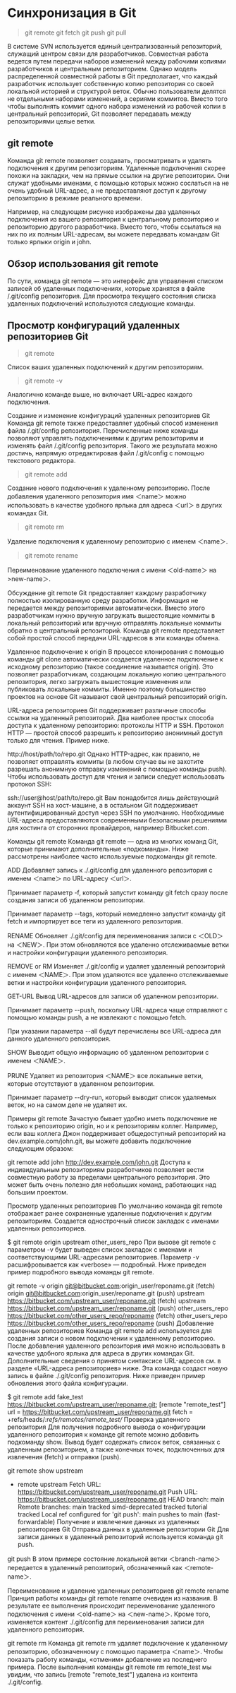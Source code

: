 # Синхронизация в Git
>git remote git fetch git push git pull

В системе SVN используется единый централизованный 
репозиторий, служащий центром связи для разработчиков. Совместная работа ведется путем передачи наборов изменений между рабочими копиями разработчиков и центральным репозиторием. Однако модель распределенной совместной работы в Git предполагает, что каждый разработчик использует собственную копию репозитория со своей локальной историей и структурой веток. Обычно пользователи делятся не отдельными наборами изменений, а сериями коммитов. Вместо того чтобы выполнять коммит одного набора изменений из рабочей копии в центральный репозиторий, Git позволяет передавать между репозиториями целые ветки.
## git remote
Команда git remote позволяет создавать, просматривать и удалять подключения к другим репозиториям. Удаленные подключения скорее похожи на закладки, чем на прямые ссылки на другие репозитории. Они служат удобными именами, с помощью которых можно сослаться на не очень удобный URL-адрес, а не предоставляют доступ к другому репозиторию в режиме реального времени.

Например, на следующем рисунке изображены два удаленных подключения из вашего репозитория к центральному репозиторию и репозиторию другого разработчика. Вместо того, чтобы ссылаться на них по их полным URL-адресам, вы можете передавать командам Git только ярлыки origin и john.
## Обзор использования git remote
По сути, команда git remote — это интерфейс для управления списком записей об удаленных подключениях, которые хранятся в файле /.git/config репозитория. Для просмотра текущего состояния списка удаленных подключений используются следующие команды.
## Просмотр конфигураций удаленных репозиториев Git
>git remote

Список ваших удаленных подключений к другим репозиториям.
> git remote -v

Аналогично команде выше, но включает URL-адрес каждого подключения.

Создание и изменение конфигураций удаленных репозиториев Git
Команда git remote также предоставляет удобный способ изменения файла /.git/config репозитория. Перечисленные ниже команды позволяют управлять подключениями к другим репозиториям и изменять файл /.git/config репозитория. Такого же результата можно достичь, напрямую отредактировав файл /.git/config с помощью текстового редактора.

>git remote add <name> <url>

Создание нового подключения к удаленному репозиторию. После добавления удаленного репозитория имя ＜name＞ можно использовать в качестве удобного ярлыка для адреса ＜url＞ в других командах Git.

>git remote rm <name>

Удаление подключения к удаленному репозиторию с именем ＜name＞.

>git remote rename <old-name> <new-name>

Переименование удаленного подключения с имени ＜old-name＞ на >new-name＞.

Обсуждение git remote
Git предоставляет каждому разработчику полностью изолированную среду разработки. Информация не передается между репозиториями автоматически. Вместо этого разработчикам нужно вручную загружать вышестоящие коммиты в локальный репозиторий или вручную отправлять локальные коммиты обратно в центральный репозиторий. Команда git remote представляет собой простой способ передачи URL-адресов в эти команды обмена.

Удаленное подключение к origin
В процессе клонирования с помощью команды git clone автоматически создается удаленное подключение к исходному репозиторию (такое соединение называется origin). Это позволяет разработчикам, создающим локальную копию центрального репозитория, легко загружать вышестоящие изменения или публиковать локальные коммиты. Именно поэтому большинство проектов на основе Git называют свой центральный репозиторий origin.

URL-адреса репозиториев
Git поддерживает различные способы ссылки на удаленный репозиторий. Два наиболее простых способа доступа к удаленному репозиторию: протоколы HTTP и SSH. Протокол HTTP — простой способ разрешить к репозиторию анонимный доступ только для чтения. Пример ниже.

http://host/path/to/repo.git
Однако HTTP-адрес, как правило, не позволяет отправлять коммиты (в любом случае вы не захотите разрешать анонимную отправку изменений с помощью команды push). Чтобы использовать доступ для чтения и записи следует использовать протокол SSH:

ssh://user@host/path/to/repo.git
Вам понадобится лишь действующий аккаунт SSH на хост-машине, а в остальном Git поддерживает аутентифицированный доступ через SSH по умолчанию. Необходимые URL-адреса предоставляются современными безопасными решениями для хостинга от сторонних провайдеров, например Bitbucket.com.

Команды git remote
Команда git remote — одна из многих команд Git, которые принимают дополнительные «подкоманды». Ниже рассмотрены наиболее часто используемые подкоманды git remote.

ADD <NAME> <URL>
Добавляет запись к ./.git/config для удаленного репозитория с именем ＜name＞ по URL-адресу ＜url＞.

Принимает параметр -f, который запустит команду git fetch сразу после создания записи об удаленном репозитории.

Принимает параметр --tags, который немедленно запустит команду git fetch и импортирует все теги из удаленного репозитория.

RENAME <OLD> <NEW>
Обновляет ./.git/config для переименования записи с ＜OLD＞ на ＜NEW＞. При этом обновляются все удаленно отслеживаемые ветки и настройки конфигурации удаленного репозитория.

REMOVE or RM <NAME>
Изменяет ./.git/config и удаляет удаленный репозиторий с именем ＜NAME＞. При этом удаляются все удаленно отслеживаемые ветки и настройки конфигурации удаленного репозитория.

GET-URL <NAME>
Вывод URL-адресов для записи об удаленном репозитории.

Принимает параметр --push, поскольку URL-адреса чаще отправляют с помощью команды push, а не извлекают с помощью fetch.

При указании параметра --all будут перечислены все URL-адреса для данного удаленного репозитория.

SHOW <NAME>
Выводит общую информацию об удаленном репозитории с именем ＜NAME＞.

PRUNE <NAME>
Удаляет из репозитория ＜NAME＞ все локальные ветки, которые отсутствуют в удаленном репозитории.

Принимает параметр --dry-run, который выводит список удаляемых веток, но на самом деле не удаляет их.

Примеры git remote
Зачастую бывает удобно иметь подключение не только к репозиторию origin, но и к репозиториям коллег. Например, если ваш коллега Джон поддерживает общедоступный репозиторий на dev.example.com/john.git, вы можете добавить подключение следующим образом:

git remote add john http://dev.example.com/john.git
Доступа к индивидуальным репозиториям разработчиков позволяет вести совместную работу за пределами центрального репозитория. Это может быть очень полезно для небольших команд, работающих над большим проектом.

Просмотр удаленных репозиториев
По умолчанию команда git remote отображает ранее сохраненные удаленные подключения к другим репозиториям. Создается однострочный список закладок с именами удаленных репозиториев.

$ git remote
origin
upstream
other_users_repo
При вызове git remote с параметром -v будет выведен список закладок с именами и соответствующими URL-адресами репозиториев. Параметр -v расшифровывается как «verbose» — подробный. Ниже приведен пример подробного вывода команды git remote.

git remote -v
origin  git@bitbucket.com:origin_user/reponame.git (fetch)
origin  git@bitbucket.com:origin_user/reponame.git (push)
upstream    https://bitbucket.com/upstream_user/reponame.git (fetch)
upstream    https://bitbucket.com/upstream_user/reponame.git (push)
other_users_repo    https://bitbucket.com/other_users_repo/reponame (fetch)
other_users_repo    https://bitbucket.com/other_users_repo/reponame (push)
Добавление удаленных репозиториев
Команда git remote add используется для создания записи о новом подключении к удаленному репозиторию. После добавления удаленного репозитория имя можно использовать в качестве удобного ярлыка для адреса в других командах Git. Дополнительные сведения о принятом синтаксисе URL-адресов см. в разделе «URL-адреса репозиториев» ниже. Эта команда создаст новую запись в файле ./.git/config репозитория. Ниже приведен пример обновления этого файла конфигурации.

$ git remote add fake_test https://bitbucket.com/upstream_user/reponame.git; [remote "remote_test"] 
   url = https://bitbucket.com/upstream_user/reponame.git 
   fetch = +refs/heads/*:refs/remotes/remote_test/*
Проверка удаленного репозитория
Для получения подробного вывода о конфигурации удаленного репозитория к команде git remote можно добавить подкоманду show. Вывод будет содержать список веток, связанных с удаленным репозиторием, а также конечных точек, подключенных для извлечения (fetch) и отправки (push).

git remote show upstream
* remote upstream
   Fetch URL: https://bitbucket.com/upstream_user/reponame.git
   Push URL: https://bitbucket.com/upstream_user/reponame.git
   HEAD branch: main
   Remote branches:
      main tracked
      simd-deprecated tracked
      tutorial tracked
   Local ref configured for 'git push':
      main pushes to main (fast-forwardable)
Получение и извлечение данных из удаленных репозиториев Git
Отправка данных в удаленные репозитории Git
Для записи данных в удаленный репозиторий используется команда git push.

git push <remote-name> <branch-name>
В этом примере состояние локальной ветки ＜branch-name＞ передается в удаленный репозиторий, обозначенный как ＜remote-name＞.

Переименование и удаление удаленных репозиториев
git remote rename <old-name> <new-name>
Принцип работы команды git remote rename очевиден из названия. В результате ее выполнения происходит переименование удаленного подключения с имени ＜old-name＞ на ＜new-name＞. Кроме того, изменяется контент ./.git/config для переименования записи для удаленного репозитория.

git remote rm <name>
Команда git remote rm удаляет подключение к удаленному репозиторию, обозначенному с помощью параметра ＜name＞. Чтобы показать работу команды, «отменим» добавление из последнего примера. После выполнения команды git remote rm remote_test мы увидим, что запись [remote "remote_test"] удалена из контента ./.git/config.

